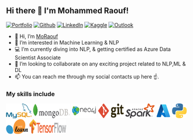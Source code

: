 ## Hi there 👋 I'm Mohammed Raouf!

[![Portfolio](https://img.shields.io/badge/Portfolio-%20MoSpace-orange)](https://moraouf.github.io/MoSpace/)
[![Github](https://img.shields.io/badge/-Github-000?style=flat&logo=Github&logoColor=white)](https://github.com/MoRaouf)
[![LinkedIn](https://img.shields.io/badge/-LinkedIn-blue?style=flat&logo=Linkedin&logoColor=white)](https://www.linkedin.com/in/mohammedraouf/)
[![Kaggle](https://img.shields.io/badge/-Kaggle-20beff?style=flat&logo=Kaggle&logoColor=white)](https://www.kaggle.com/mohammedraouf)
[![Outlook](https://img.shields.io/badge/-Outlook-0078D4?style=flat&logo=Microsoft-Outlook&logoColor=white)](mailto:m.raouf.ai@outlook.com)

- 👋 Hi, I’m [MoRaouf](https://github.com/MoRaouf)
- 👀 I’m interested in Machine Learning & NLP
- 💻 I’m currently diving into NLP, & getting certified as Azure Data Scientist Associate
- 💞️ I’m looking to collaborate on any exciting project related to NLP,ML & DL
- 📫 You can reach me through my social contacts up here ☝️.


### My skills include

<p align="left">
	<img title="MySQL" src="https://github.com/MoRaouf/MoRaouf/blob/main/mysql2.png" width=70" height="40" />
	<img title="MongoDB" src="https://github.com/MoRaouf/MoRaouf/blob/main/MongoDB.png" width=100" height="40" />
	<img title="Neo4J" src="https://github.com/MoRaouf/MoRaouf/blob/main/neo4j.png" width=70" height="40" />
	<img title="Git" src="https://github.com/MoRaouf/MoRaouf/blob/main/git.svg" width="70" height="40" />
	<img title="Spark" src="https://github.com/MoRaouf/MoRaouf/blob/main/apache_spark.svg" width="80" height="40" />
	<img title="Azure" src="https://github.com/MoRaouf/MoRaouf/blob/main/Azure.png" width="40" height="40" />
	<img title="Python" src="https://github.com/MoRaouf/MoRaouf/blob/main/python.svg" width="40" height="40" />
        <img title="Scikit-learn" src="https://github.com/MoRaouf/MoRaouf/blob/main/sk-learn.png" width="60" height="40" />
        <img title="TensorFlow" src="https://github.com/MoRaouf/MoRaouf/blob/main/TensorFlow.png" width="100" height="40" />

</p>


<!---
MoRaouf/MoRaouf is a ✨ special ✨ repository because its `README.md` (this file) appears on your GitHub profile.
You can click the Preview link to take a look at your changes.
--->
